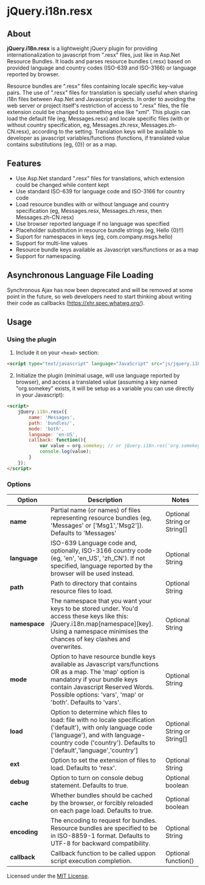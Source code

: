 # jQuery.i18n.resx

## About
**jQuery.i18n.resx** is a lightweight jQuery plugin for providing internationalization to javascript from ".resx" files, just like in Asp.Net Resource Bundles. It loads and parses resource bundles (.resx) based on provided language and country codes (ISO-639 and ISO-3166) or language reported by browser.

Resource bundles are ".resx" files containing locale specific key-value pairs. The use of ".resx" files for translation is specially useful when sharing i18n files between Asp.Net and Javascript projects. In order to avoiding the web server or project itself's restriction of access to ".resx" files, the file extension could be changed to something else like "xml". This plugin can load the default file (eg, Messages.resx) and locale specific files (with or without country specification, eg, Messages.zh.resx, Messages.zh-CN.resx), according to the setting. Translation keys will be available to developer as javascript variables/functions (functions, if translated value contains substitutions (eg, {0}) or as a map.


## Features
* Use Asp.Net standard ".resx" files for translations, which extension could be changed while content kept
* Use standard ISO-639 for language code and ISO-3166 for country code
* Load resource bundles with or without language and country specification (eg, Messages.resx, Messages.zh.resx, then Messages.zh-CN.resx)
* Use browser reported language if no language was specified
* Placeholder substitution in resource bundle strings (eg, Hello {0}!!)
* Suport for namespaces in keys (eg, com.company.msgs.hello)
* Support for multi-line values
* Resource bundle keys available as Javascript vars/functions or as a map
* Support for namespacing.


## Asynchronous Language File Loading

Synchronous Ajax has now been deprecated and will be removed at some point in the future, so web developers need to start thinking about writing their code as callbacks (https://xhr.spec.whatwg.org/).


## Usage


### Using the plugin
1. Include it on your ``<head>`` section:

```html
<script type="text/javascript" language="JavaScript" src="js/jquery.i18n.resx-min.js"></script>
```

2. Initialize the plugin (minimal usage, will use language reported by browser), and access a translated value (assuming a key named "org.somekey" exists, it will be setup as a variable you can use directly in your Javascript):

```html
<script>
	jQuery.i18n.resx({
  		name: 'Messages', 
		path: 'bundles/', 
		mode: 'both',
		language: 'en-US',
  		callback: function(){
			var value = org.somekey; // or jQuery.i18n.res('org.somekey')
			console.log(value); 
		}
	});
</script>
```


### Options             

Option | Description | Notes
------ | ----------- | -----
**name**   | Partial name (or names) of files representing resource bundles (eg, 'Messages' or ['Msg1','Msg2']). Defaults to 'Messages' | Optional String or String[] |
**language** | ISO-639 Language code and, optionally, ISO-3166 country code (eg, 'en', 'en_US', 'zh_CN'). If not specified, language reported by the browser will be used instead. | Optional String |
**path** | Path to directory that contains resource files to load. | Optional String |
**namespace** | The namespace that you want your keys to be stored under. You'd access these keys like this: jQuery.i18n.map\[namespace\]\[key\]. Using a namespace minimises the chances of key clashes and overwrites. | Optional String |
**mode** | Option to have resource bundle keys available as Javascript vars/functions OR as a map. The 'map' option is mandatory if your bundle keys contain Javascript Reserved Words. Possible options: 'vars', 'map' or 'both'. Defaults to 'vars'. | Optional String |
**load** | Option to determine which files to load: file with no locale specification ('default'), with only language code ('language'), and with language-country code ('country'). Defaults to ['default','language','country'] | Optional String or String[] |
**ext** | Option to set the extension of files to load. Defaults to 'resx'. | Optional String |
**debug** | Option to turn on console debug statement. Defaults to true. | Optional boolean |
**cache** | Whether bundles should be cached by the browser, or forcibly reloaded on each page load. Defaults to true. | Optional boolean |
**encoding** | The encoding to request for bundles. Resource bundles are specified to be in ISO-8859-1 format. Defaults to UTF-8 for backward compatibility. | Optional String |
**callback** | Callback function to be called uppon script execution completion. | Optional function() |


Licensed under the [MIT License](LICENSE).
